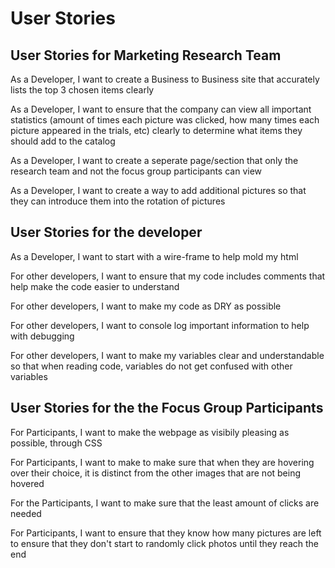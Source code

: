 # User Stories

## User Stories for Marketing Research Team

As a Developer, I want to create a Business to Business site that accurately lists the top 3 chosen items clearly

As a Developer, I want to ensure that the company can view all important statistics (amount of times each picture was clicked, how many times each picture appeared in the trials, etc) clearly to determine what items they should add to the catalog

As a Developer, I want to create a seperate page/section that only the research team and not the focus group participants can view

As a  Developer, I want to create a way to add additional pictures so that they can introduce them into the rotation of pictures

## User Stories for the developer

As a Developer, I want to start with a wire-frame to help mold my html

For other developers, I want to ensure that my code includes comments that help make the code easier to understand

For other developers, I want to make my code as DRY as possible

For other developers, I want to console log important information to help with debugging

For other developers, I want to make my variables clear and understandable so that when reading code, variables do not get confused with other variables

## User Stories for the the Focus Group Participants

For Participants, I want to make the webpage as visibily pleasing as possible, through CSS

For Participants, I want to make to make sure that when they are hovering over their choice, it is distinct from the other images that are not being hovered

For the Participants, I want to make sure that the least amount of clicks are needed

For Participants, I want to ensure that they know how many pictures are left to ensure that they don't start to randomly click photos until they reach the end
